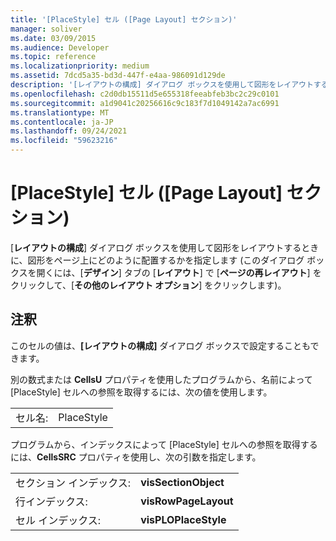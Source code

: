 ```yaml
---
title: '[PlaceStyle] セル ([Page Layout] セクション)'
manager: soliver
ms.date: 03/09/2015
ms.audience: Developer
ms.topic: reference
ms.localizationpriority: medium
ms.assetid: 7dcd5a35-bd3d-447f-e4aa-986091d129de
description: '[レイアウトの構成] ダイアログ ボックスを使用して図形をレイアウトするときに、図形をページ上にどのように配置するかを指定します (このダイアログ ボックスを開くには、[デザイン] タブの [レイアウト] で [ページの再レイアウト] をクリックして、[その他のレイアウト オプション] をクリックします)。'
ms.openlocfilehash: c2d0db15511d5e655318feeabfeb3bc2c29c0101
ms.sourcegitcommit: a1d9041c20256616c9c183f7d1049142a7ac6991
ms.translationtype: MT
ms.contentlocale: ja-JP
ms.lasthandoff: 09/24/2021
ms.locfileid: "59623216"
---
```

# <a name="placestyle-cell-page-layout-section"></a>[PlaceStyle] セル ([Page Layout] セクション)

[**レイアウトの構成**] ダイアログ ボックスを使用して図形をレイアウトするときに、図形をページ上にどのように配置するかを指定します (このダイアログ ボックスを開くには、[**デザイン**] タブの [**レイアウト**] で [**ページの再レイアウト**] をクリックして、[**その他のレイアウト オプション**] をクリックします)。
  
## <a name="remarks"></a>注釈

このセルの値は、**[レイアウトの構成]** ダイアログ ボックスで設定することもできます。 
  
別の数式または **CellsU** プロパティを使用したプログラムから、名前によって [PlaceStyle] セルへの参照を取得するには、次の値を使用します。 
  
|||
|:-----|:-----|
|セル名:  <br/> |PlaceStyle  <br/> |
   
プログラムから、インデックスによって [PlaceStyle] セルへの参照を取得するには、**CellsSRC** プロパティを使用し、次の引数を指定します。 
  
|||
|:-----|:-----|
|セクション インデックス:  <br/> |**visSectionObject** <br/> |
|行インデックス:  <br/> |**visRowPageLayout** <br/> |
|セル インデックス:  <br/> |**visPLOPlaceStyle** <br/> |
   

